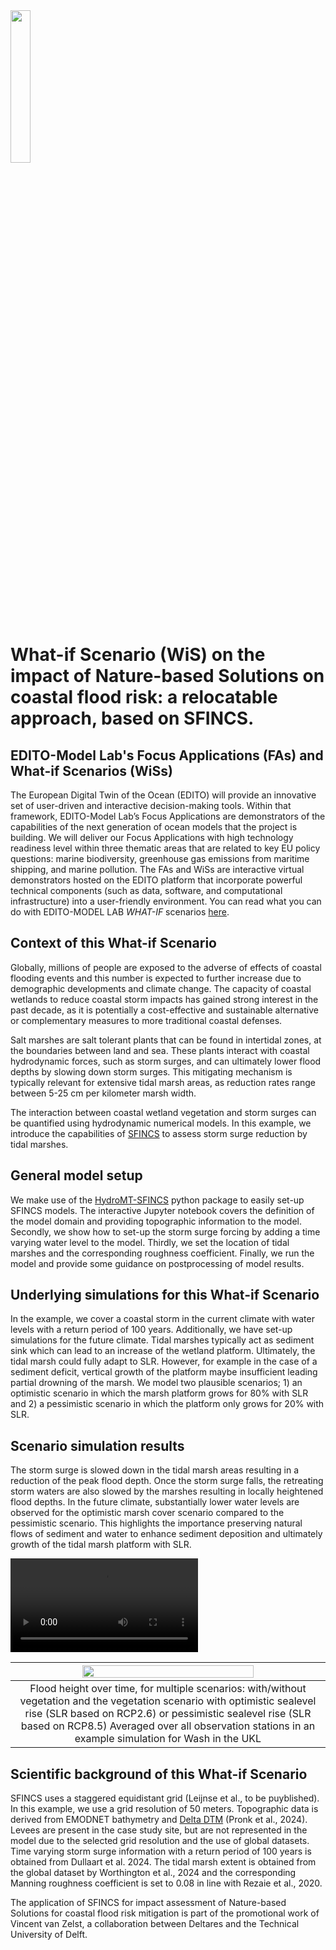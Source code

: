 <img src="https://gitlab.mercator-ocean.fr/pub/edito-infra/edito-tutorials-content/-/raw/fa1-deltares/articles/FA1-Deltares/Deltares_logo_D-blauw_RGB.png" width="25%">

# What-if Scenario (WiS) on the impact of Nature-based Solutions on coastal flood risk: a relocatable approach, based on SFINCS. 

## EDITO-Model Lab's Focus Applications (FAs) and What-if Scenarios (WiSs)
The European Digital Twin of the Ocean (EDITO) will provide an innovative set of user-driven and interactive decision-making tools. Within that framework, EDITO-Model Lab’s Focus Applications are demonstrators of the capabilities of the next generation of ocean models that the project is building. We will deliver our Focus Applications with high technology readiness level within three thematic areas that are related to key EU policy questions: marine biodiversity, greenhouse gas emissions from maritime shipping, and marine pollution. The FAs and WiSs are interactive virtual demonstrators hosted on the EDITO platform that incorporate powerful technical components (such as data, software, and computational infrastructure) into a user-friendly environment. You can read what you can do with EDITO-MODEL LAB *WHAT-IF* scenarios [here](https://edito-modellab.eu/news/what-can-you-do-with-the-edito-model-lab-what-if-scenarios).

## Context of this What-if Scenario
Globally, millions of people are exposed to the adverse of effects of coastal flooding events and this number is expected to further increase due to demographic developments and climate change. The capacity of coastal wetlands to reduce coastal storm impacts has gained strong interest in the past decade, as it is potentially a cost-effective and sustainable alternative or complementary measures to more traditional coastal defenses.

Salt marshes are salt tolerant plants that can be found in intertidal zones, at the boundaries between land and sea. These plants interact with coastal hydrodynamic forces, such as storm surges, and can ultimately lower flood depths by slowing down storm surges. This mitigating mechanism is typically relevant for extensive tidal marsh areas, as reduction rates range between 5-25 cm per kilometer marsh width.

The interaction between coastal wetland vegetation and storm surges can be quantified using hydrodynamic numerical models. In this example, we introduce the capabilities of [SFINCS](https://www.deltares.nl/en/software-and-data/products/sfincs) to assess storm surge reduction by tidal marshes.

## General model setup
We make use of the [HydroMT-SFINCS](https://deltares.github.io/hydromt_sfincs/latest/) python package to easily set-up SFINCS models. The interactive Jupyter notebook covers the definition of the model domain and providing topographic information to the model. Secondly, we show how to set-up the storm surge forcing by adding a time varying water level to the model. Thirdly, we set the location of tidal marshes and the corresponding roughness coefficient. Finally, we run the model and provide some guidance on postprocessing of model results.

## Underlying simulations for this What-if Scenario
In the example, we cover a coastal storm in the current climate with water levels with a return period of 100 years. Additionally, we have set-up simulations for the future climate. Tidal marshes typically act as sediment sink which can lead to an increase of the wetland platform. Ultimately, the tidal marsh could fully adapt to SLR. However, for example in the case of a sediment deficit, vertical growth of the platform maybe insufficient leading partial drowning of the marsh. We model two plausible scenarios; 1) an optimistic scenario in which the marsh platform grows for 80% with SLR and 2) a pessimistic scenario in which the platform only grows for 20% with SLR. 

## Scenario simulation results

The storm surge is slowed down in the tidal marsh areas resulting in a reduction of the peak flood depth. Once the storm surge falls, the retreating storm waters are also slowed by the marshes resulting in locally heightened flood depths. In the future climate, substantially lower water levels are observed for the optimistic marsh cover scenario compared to the pessimistic scenario. This highlights the importance preserving natural flows of sediment and water to enhance sediment deposition and ultimately growth of the tidal marsh platform with SLR.

![](https://gitlab.mercator-ocean.fr/pub/edito-infra/edito-tutorials-content/-/raw/fdols-main-patch-88230/articles/NBS_for_coastal_flooding/output_movie.mp4)

| <img src="https://gitlab.mercator-ocean.fr/pub/edito-infra/edito-tutorials-content/-/raw/fdols-main-patch-88230/articles/NBS_for_coastal_flooding/obs_dif_all.png" width="75%"> |
|:--:| 
| Flood height over time, for multiple scenarios: with/without vegetation and the vegetation scenario with optimistic sealevel rise (SLR based on RCP2.6) or pessimistic sealevel rise (SLR based on RCP8.5) Averaged over all observation stations in an example simulation for Wash in the UKL |

## Scientific background of this What-if Scenario
SFINCS uses a staggered equidistant grid (Leijnse et al., to be puyblished). In this example, we use a grid resolution of 50 meters. Topographic data is derived from EMODNET bathymetry and [Delta DTM](https://data.4tu.nl/datasets/1da2e70f-6c4d-4b03-86bd-b53e789cc629) (Pronk et al., 2024). Levees are present in the case study site, but are not represented in the model due to the selected grid resolution and the use of global datasets. Time varying storm surge information with a return period of 100 years is obtained from Dullaart et al. 2024. The tidal marsh extent is obtained from the global dataset by Worthington et al., 2024 and the corresponding Manning roughness coefficient is set to 0.08 in line with Rezaie et al., 2020.

The application of SFINCS for impact assessment of Nature-based Solutions for coastal flood risk mitigation is part of the promotional work of Vincent van Zelst, a collaboration between Deltares and the Technical University of Delft.


